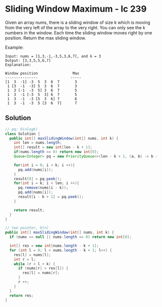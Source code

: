 # Sliding Window Maximum - lc 239
Given an array nums, there is a sliding window of size k which is moving from the very left of the array to the very right. You can only see the k numbers in the window. Each time the sliding window moves right by one position. Return the max sliding window.

Example:
```
Input: nums = [1,3,-1,-3,5,3,6,7], and k = 3
Output: [3,3,5,5,6,7] 
Explanation: 

Window position                Max
---------------               -----
[1  3  -1] -3  5  3  6  7       3
 1 [3  -1  -3] 5  3  6  7       3
 1  3 [-1  -3  5] 3  6  7       5
 1  3  -1 [-3  5  3] 6  7       5
 1  3  -1  -3 [5  3  6] 7       6
 1  3  -1  -3  5 [3  6  7]      7
```

## Solution
```java
// pq: O(nlogk)
class Solution {
  public int[] maxSlidingWindow(int[] nums, int k) {
    int len = nums.length;
    int[] result = new int[len - k + 1];
    if(nums.length == 0) return new int[0];
    Queue<Integer> pq = new PriorityQueue<>(len - k + 1, (a, b) -> b - a);

    for(int i = 0; i < k; i ++){
      pq.add(nums[i]);
    }
    result[0] = pq.peek();
    for(int i = k; i < len; i ++){
      pq.remove(nums[i - k]);
      pq.add(nums[i]);
      result[i - k + 1] = pq.peek();
    }

    return result;
  }
}

// two pointer, O(n)
public int[] maxSlidingWindow(int[] nums, int k) {
  if (nums == null || nums.length == 0) return new int[0];

  int[] res = new int[nums.length - k + 1];
  for (int l = 0; l < nums.length - k + 1; l++) {
    res[l] = nums[l];
    int r = l;
    while (r < l + k) {
      if (nums[r] > res[l]) {
        res[l] = nums[r];
      }
      r ++;
    }
  }
  return res;
}
```
